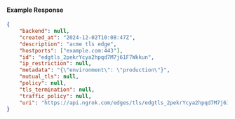 <!-- Code generated for API Clients. DO NOT EDIT. -->

#### Example Response

```json
{
	"backend": null,
	"created_at": "2024-12-02T10:08:47Z",
	"description": "acme tls edge",
	"hostports": ["example.com:443"],
	"id": "edgtls_2pekrYcya2hpqd7M7j61F7Wkkun",
	"ip_restriction": null,
	"metadata": "{\"environment\": \"production\"}",
	"mutual_tls": null,
	"policy": null,
	"tls_termination": null,
	"traffic_policy": null,
	"uri": "https://api.ngrok.com/edges/tls/edgtls_2pekrYcya2hpqd7M7j61F7Wkkun"
}
```
